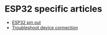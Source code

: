 # ESP32 specific articles

- [ESP32 pin out](esp32_pin_out.md)
- [Troubleshoot device connection](../getting-started-guides/troubleshooting-device-connection.md)
